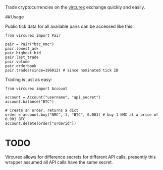Trade cryptocurrencies on the [vircurex](http://vircurex.com) exchange quickly and easily.

##Usage

Public tick data for all available pairs can be accessed like this:

    from vircurex import Pair

    pair = Pair("btc_nmc")
    pair.lowest_ask
    pair.highest_bid
    pair.last_trade
    pair.volume
    pair.orderbook
    pair.trades(since=196012) # since nominated tick ID

Trading is just as easy:

    from vircurex import Account
    
    account = Account("username", "api_secret")
    account.balance("BTC")

    # Create an order, returns a dict
    order = account.buy("NMC", 1, "BTC", 0.001) # buy 1 NMC at a price of 0.001 BTC
    account.delete(order["orderid"])

# TODO

Vircurex allows for difference secrets for different API calls, presently this wrapper assumed all API calls have the same secret.

